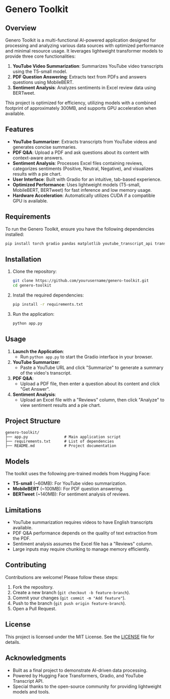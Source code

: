 # Genero Toolkit

## Overview
Genero Toolkit is a multi-functional AI-powered application designed for processing and analyzing various data sources with optimized performance and minimal resource usage. It leverages lightweight transformer models to provide three core functionalities:
1. **YouTube Video Summarization**: Summarizes YouTube video transcripts using the T5-small model.
2. **PDF Question Answering**: Extracts text from PDFs and answers questions using MobileBERT.
3. **Sentiment Analysis**: Analyzes sentiments in Excel review data using BERTweet.

This project is optimized for efficiency, utilizing models with a combined footprint of approximately 300MB, and supports GPU acceleration when available.

## Features
- **YouTube Summarizer**: Extracts transcripts from YouTube videos and generates concise summaries.
- **PDF Q&A**: Upload a PDF and ask questions about its content with context-aware answers.
- **Sentiment Analysis**: Processes Excel files containing reviews, categorizes sentiments (Positive, Neutral, Negative), and visualizes results with a pie chart.
- **User Interface**: Built with Gradio for an intuitive, tab-based experience.
- **Optimized Performance**: Uses lightweight models (T5-small, MobileBERT, BERTweet) for fast inference and low memory usage.
- **Hardware Acceleration**: Automatically utilizes CUDA if a compatible GPU is available.

## Requirements
To run the Genero Toolkit, ensure you have the following dependencies installed:
```bash
pip install torch gradio pandas matplotlib youtube_transcript_api transformers PyPDF2
```

## Installation
1. Clone the repository:
   ```bash
   git clone https://github.com/yourusername/genero-toolkit.git
   cd genero-toolkit
   ```
2. Install the required dependencies:
   ```bash
   pip install -r requirements.txt
   ```
3. Run the application:
   ```bash
   python app.py
   ```

## Usage
1. **Launch the Application**:
   - Run `python app.py` to start the Gradio interface in your browser.
2. **YouTube Summarizer**:
   - Paste a YouTube URL and click "Summarize" to generate a summary of the video's transcript.
3. **PDF Q&A**:
   - Upload a PDF file, then enter a question about its content and click "Get Answer".
4. **Sentiment Analysis**:
   - Upload an Excel file with a "Reviews" column, then click "Analyze" to view sentiment results and a pie chart.

## Project Structure
```
genero-toolkit/
├── app.py                # Main application script
├── requirements.txt      # List of dependencies
├── README.md             # Project documentation
```

## Models
The toolkit uses the following pre-trained models from Hugging Face:
- **T5-small** (~60MB): For YouTube video summarization.
- **MobileBERT** (~100MB): For PDF question answering.
- **BERTweet** (~140MB): For sentiment analysis of reviews.

## Limitations
- YouTube summarization requires videos to have English transcripts available.
- PDF Q&A performance depends on the quality of text extraction from the PDF.
- Sentiment analysis assumes the Excel file has a "Reviews" column.
- Large inputs may require chunking to manage memory efficiently.

## Contributing
Contributions are welcome! Please follow these steps:
1. Fork the repository.
2. Create a new branch (`git checkout -b feature-branch`).
3. Commit your changes (`git commit -m "Add feature"`).
4. Push to the branch (`git push origin feature-branch`).
5. Open a Pull Request.

## License
This project is licensed under the MIT License. See the [LICENSE](LICENSE) file for details.

## Acknowledgments
- Built as a final project to demonstrate AI-driven data processing.
- Powered by Hugging Face Transformers, Gradio, and YouTube Transcript API.
- Special thanks to the open-source community for providing lightweight models and tools.
